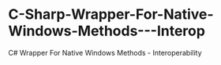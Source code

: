 # C-Sharp-Wrapper-For-Native-Windows-Methods---Interop
C# Wrapper For Native Windows Methods - Interoperability
